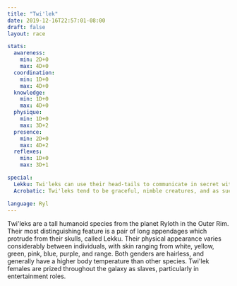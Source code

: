 ```yaml
---
title: "Twi'lek"
date: 2019-12-16T22:57:01-08:00
draft: false
layout: race

stats:
  awareness:
    min: 2D+0
    max: 4D+0
  coordination:
    min: 1D+0
    max: 4D+0
  knowledge:
    min: 1D+0
    max: 4D+0
  physique:
    min: 1D+0
    max: 3D+2
  presence:
    min: 2D+0
    max: 4D+2
  reflexes:
    min: 1D+0
    max: 3D+1

special:
  Lekku: Twi'leks can use their head-tails to communicate in secret with each other, using a form of sign language. All Twi'lek are fluent in this secret language, but other species are unable to achieve full fluency due to the subtle movements used.
  Acrobatic: Twi'leks tend to be graceful, nimble creatures, and as such they receive a 0D+2 bonus to Acrobatics if they have trained in that skill.

language: Ryl
---
```


Twi'leks are a tall humanoid species from the planet Ryloth in the Outer Rim. Their most distinguishing feature is a pair of long appendages which protrude from their skulls, called Lekku. Their physical appearance varies considerably between individuals, with skin ranging from white, yellow, green, pink, blue, purple, and range. Both genders are hairless, and generally have a higher body temperature than other species. Twi'lek females are prized throughout the galaxy as slaves, particularly in entertainment roles. 